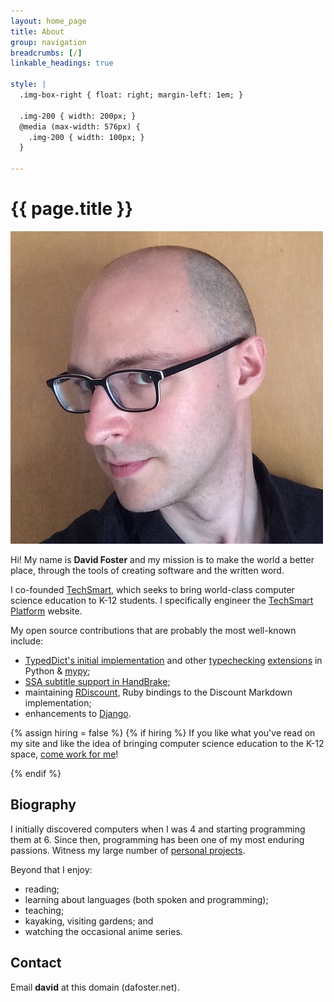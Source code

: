```yaml
---
layout: home_page
title: About
group: navigation
breadcrumbs: [/]
linkable_headings: true

style: |
  .img-box-right { float: right; margin-left: 1em; }
  
  .img-200 { width: 200px; }
  @media (max-width: 576px) {
    .img-200 { width: 100px; }
  }

---
```

<h1>{{ page.title }}</h1>

<img class="img-box-right img-200" alt="Picture of David Foster" src="profile.jpg" />

Hi! My name is **David Foster** and my mission is to make the world a better
place, through the tools of creating software and the written word.

I co-founded [TechSmart],
which seeks to bring world-class computer science education to K-12 students.
I specifically engineer the [TechSmart Platform] website.

[TechSmart]: https://www.techsmart.codes
[TechSmart Platform]: /projects/techsmart-platform/

My open source contributions that are probably the most well-known include:

* [TypedDict's initial implementation] and other [typechecking][] [extensions] in Python & [mypy];
* [SSA subtitle support in HandBrake];
* maintaining [RDiscount], Ruby bindings to the Discount Markdown implementation;
* enhancements to [Django].

[RDiscount]: /projects/rdiscount/
[TypedDict's initial implementation]: /projects/typeddict/
[typechecking]: https://www.python.org/dev/peps/pep-0655/
[extensions]: /projects/typeform/
[mypy]: http://mypy-lang.org/index.html
[SSA subtitle support in HandBrake]: /projects/handbrake-subtitle-support/
[Django]: https://www.djangoproject.com/

{% assign hiring = false %}
{% if hiring %}
If you like what you've read on my site and like the idea of bringing
computer science education to the K-12 space, [come work for me]!

[come work for me]: https://techsmart.betterteam.com/
{% endif %}

<h2 id="biography">Biography</h2>

I initially discovered computers when I was 4 and starting programming them at 6.
Since then, programming has been one of my most enduring passions.
Witness my large number of [personal projects](/projects/).

Beyond that I enjoy:

* reading;
* learning about languages (both spoken and programming);
* teaching;
* kayaking, visiting gardens; and
* watching the occasional anime series.

<h2 id="contact">Contact</h2>

Email **david** at this domain (dafoster.net).
